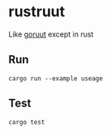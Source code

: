 # rustruut
Like [goruut](https://github.com/neurlang/goruut) except in rust


## Run

```console
cargo run --example useage
```

## Test

```console
cargo test
```